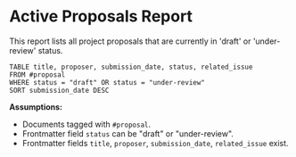 # Active Proposals Report

This report lists all project proposals that are currently in 'draft' or 'under-review' status.

```dataview
TABLE title, proposer, submission_date, status, related_issue
FROM #proposal
WHERE status = "draft" OR status = "under-review"
SORT submission_date DESC
```

**Assumptions:**
- Documents tagged with `#proposal`.
- Frontmatter field `status` can be "draft" or "under-review".
- Frontmatter fields `title`, `proposer`, `submission_date`, `related_issue` exist.
